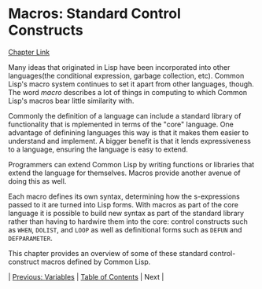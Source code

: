 # Macros: Standard Control Constructs
[Chapter Link](http://www.gigamonkeys.com/book/macros-standard-control-constructs.html)

Many ideas that originated in Lisp have been incorporated into other languages(the conditional expression, garbage collection, etc). Common Lisp's macro system continues to set it apart from other languages, though. The word _macro_ describes a lot of things in computing to which Common Lisp's macros bear little similarity with.

Commonly the definition of a language can include a standard library of functionality that is mplemented in terms of the "core" language. One advantage of definining languages this way is that it makes them easier to understand and implement. A bigger benefit is that it lends expressiveness to a language, ensuring the language is easy to extend.

Programmers can extend Common Lisp by writing functions or libraries that extend the language for themselves. Macros provide another avenue of doing this as well.

Each macro defines its own syntax, determining how the s-expressions passed to it are turned into Lisp forms. With macros as part of the core language it is possible to build new syntax as part of the standard library rather than having to hardwire them into the core: control constructs such as `WHEN`, `DOLIST`, and `LOOP` as well as definitional forms such as `DEFUN` and `DEFPARAMETER`.

This chapter provides an overview of some of these standard control-construct macros defined by Common Lisp.

| [Previous: Variables](../06/README.md) | [Table of Contents](../README.md#notes) | Next |
